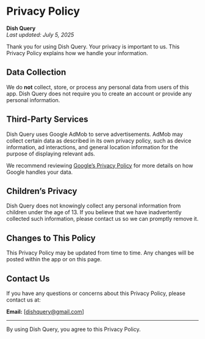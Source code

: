 # Privacy Policy

**Dish Query**  
_Last updated: July 5, 2025_

Thank you for using Dish Query. Your privacy is important to us. This Privacy Policy explains how we handle your information.

## Data Collection

We do **not** collect, store, or process any personal data from users of this app. Dish Query does not require you to create an account or provide any personal information.

## Third-Party Services

Dish Query uses Google AdMob to serve advertisements. AdMob may collect certain data as described in its own privacy policy, such as device information, ad interactions, and general location information for the purpose of displaying relevant ads.

We recommend reviewing [Google’s Privacy Policy](https://policies.google.com/privacy) for more details on how Google handles your data.

## Children’s Privacy

Dish Query does not knowingly collect any personal information from children under the age of 13. If you believe that we have inadvertently collected such information, please contact us so we can promptly remove it.

## Changes to This Policy

This Privacy Policy may be updated from time to time. Any changes will be posted within the app or on this page.

## Contact Us

If you have any questions or concerns about this Privacy Policy, please contact us at:

**Email:** [dishquery@gmail.com]

---

By using Dish Query, you agree to this Privacy Policy.
